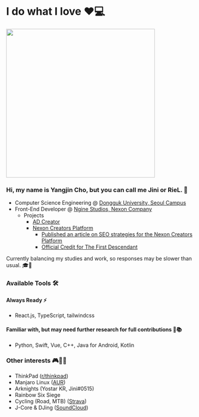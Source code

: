 # I do what I love ❤️💻
<img src="https://github.com/user-attachments/assets/c2c08fe9-3b76-4261-83c1-cfa1f3342c19" width="400"/>  

### Hi, my name is Yangjin Cho, but you can call me Jini or RieL. 👋

- Computer Science Engineering @ [Dongguk University, Seoul Campus](https://cs.dongguk.edu/main)
- Front-End Developer @ [Ngine Studios, Nexon Company](https://www.linkedin.com/company/nginestudios/)
  - Projects
    - [AD Creator](https://docs.gamescale.io/ko/doc/49/categories/13993](https://developers.gamescale.io/ko/services/47))
    - [Nexon Creators Platform](https://creators.nexon.com/)
      - [Published an article on SEO strategies for the Nexon Creators Platform](https://www.intelligencelabs.tech/86c22758-0540-4732-be7c-2494a44b893e)
      - [Official Credit for The First Descendant](https://x.com/jini_QwQ/status/1808043158485586000)

Currently balancing my studies and work, so responses may be slower than usual. 🎓💼

### Available Tools 🛠️
#### Always Ready ⚡
- React.js, TypeScript, tailwindcss
#### Familiar with, but may need further research for full contributions 🧐📚
- Python, Swift, Vue, C++, Java for Android, Kotlin

### Other interests 🎮🚴🎶
- ThinkPad ([r/thinkpad](https://www.reddit.com/r/thinkpad/comments/jluh2l/my_daily_drivers/?utm_source=share&utm_medium=web3x&utm_name=web3xcss&utm_term=1&utm_content=share_button))
- Manjaro Linux ([AUR](https://aur.archlinux.org/account/sheepjin99))
- Arknights (Yostar KR, Jini#0515)
- Rainbow Six Siege
- Cycling (Road, MTB) ([Strava](https://www.strava.com/athletes/4350561))
- J-Core & DJing ([SoundCloud](https://soundcloud.com/rielcho))
